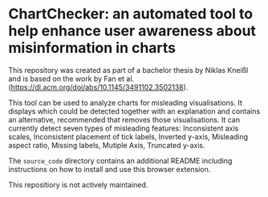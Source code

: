# ChartChecker: an automated tool to help enhance user awareness about misinformation in charts

This repository was created as part of a bachelor thesis by Niklas Kneißl and is based on the work by Fan et al. (https://dl.acm.org/doi/abs/10.1145/3491102.3502138).

This tool can be used to analyze charts for misleading visualisations. It displays which could be detected together with an explanation and contains an alternative, recommended that removes those visualisations. It can currently detect seven types of misleading features: Inconsistent axis scales, Inconsistent placement of tick labels, Inverted y-axis, Misleading aspect ratio, Missing labels, Mutiple Axis, Truncated y-axis.

The `source_code` directory contains an additional README including instructions on how to install and use this browser extension.

This repositiory is not actively maintained.
